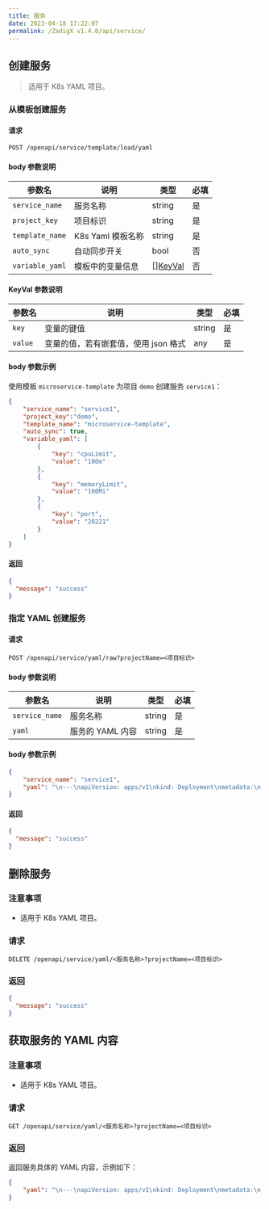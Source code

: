 ```yaml
---
title: 服务
date: 2023-04-18 17:22:07
permalink: /ZadigX v1.4.0/api/service/
---
```


## 创建服务

> 适用于 K8s YAML 项目。

### 从模板创建服务

#### 请求

```
POST /openapi/service/template/load/yaml
```

#### body 参数说明

|参数名|说明|类型|必填|
|----------------|-------------------|---|---|
|`service_name`  |服务名称|string|是|
|`project_key` |项目标识| string|是|
|`template_name`   | K8s Yaml 模板名称| string|是|
|`auto_sync` |自动同步开关| bool|否|
|`variable_yaml` |模板中的变量信息| [][KeyVal](#KeyVal)|否|

<h4 id="KeyVal">KeyVal 参数说明</h4>

|参数名|说明|类型|必填|
|---|---|---|---|
|`key`|变量的键值|string|是|
|`value`|变量的值，若有嵌套值，使用 json 格式|any|是|

#### body 参数示例

使用模板 `microservice-template` 为项目 `demo` 创建服务 `service1`：

``` json
{
    "service_name": "service1",
    "project_key":"demo",
    "template_name": "microservice-template",
    "auto_sync": true,
    "variable_yaml": [
        {
            "key": "cpuLimit",
            "value": "100m"
        },
        {
            "key": "memoryLimit",
            "value": "100Mi"
        },
        {
            "key": "port",
            "value": "20221"
        }
    ]
}
```

#### 返回

```json
{
  "message": "success"
}
```

### 指定 YAML 创建服务


#### 请求

```
POST /openapi/service/yaml/raw?projectName=<项目标识>
```

#### body 参数说明

|参数名|说明|类型|必填|
|----------------|-------------------|---|---|
|`service_name` |服务名称|string|是|
|`yaml`   | 服务的 YAML 内容| string|是|

#### body 参数示例

``` json
{
    "service_name": "service1",
    "yaml": "\n---\napiVersion: apps/v1\nkind: Deployment\nmetadata:\n  name: service1\n  labels: \n    app.kubernetes.io/name: demo\n    app.kubernetes.io/instance: service1\nspec:\n  selector:\n    matchLabels:\n      app.kubernetes.io/name: demo\n      app.kubernetes.io/instance: service1\n  replicas: 1\n  template:\n    metadata: \n      labels:\n        app.kubernetes.io/name: demo\n        app.kubernetes.io/instance: service1\n    spec:\n      containers:\n        - name: service1\n          image: koderover.tencentcloudcr.com/koderover-demo/service1:latest\n          imagePullPolicy: Always \n          command:\n            - /workspace/service1\n          ports:\n            - protocol: TCP\n              containerPort: 20221\n          resources:\n            limits:\n              memory: 50Mi\n              cpu: 50m\n---\napiVersion: v1\nkind: Service\nmetadata:\n  name: service1\n  labels:\n    app.kubernetes.io/name: demo\n    app.kubernetes.io/instance: service1\nspec:\n  type: NodePort\n  ports:\n    - protocol: TCP\n      port: 20221\n      targetPort: 20221"
}
```

#### 返回

```json
{
  "message": "success"
}
```

## 删除服务

### 注意事项

- 适用于 K8s YAML 项目。

### 请求

```
DELETE /openapi/service/yaml/<服务名称>?projectName=<项目标识>
```

### 返回

```json
{
  "message": "success"
}
```

## 获取服务的 YAML 内容

### 注意事项

- 适用于 K8s YAML 项目。

### 请求

```
GET /openapi/service/yaml/<服务名称>?projectName=<项目标识>
```

### 返回

返回服务具体的 YAML 内容，示例如下：

```json
{
    "yaml": "\n---\napiVersion: apps/v1\nkind: Deployment\nmetadata:\n  labels:\n    app: db\n  name: db\nspec:\n  replicas: 1\n  selector:\n    matchLabels:\n      app: db\n  template:\n    metadata:\n      labels:\n        app: db\n    spec:\n      containers:\n      - image: postgres:9.4\n        name: postgres\n        ports:\n        - containerPort: 5432\n          name: postgres\n        volumeMounts:\n        - mountPath: /var/lib/postgresql/data\n          name: db-data\n        env:\n        - name: POSTGRES_HOST_AUTH_METHOD\n          value: trust\n        resources:\n          limits:\n            memory: 50Mi\n            cpu: 50m\n      volumes:\n      - name: db-data\n        emptyDir: {}\n---\napiVersion: v1\nkind: Service\nmetadata:\n  labels:\n    app: db\n  name: db\nspec:\n  type: ClusterIP\n  ports:\n  - name: \"db-service\"\n    port: 5432\n    targetPort: 5432\n  selector:\n    app: db"
}
```